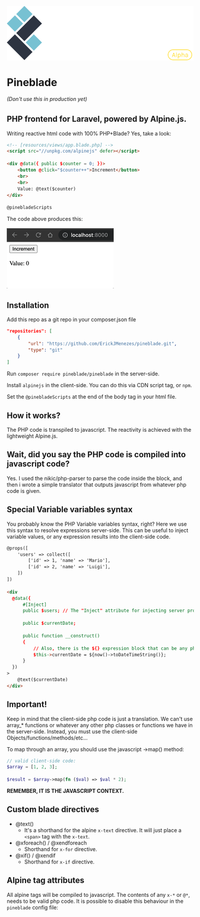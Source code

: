 <p align="center"><img src="docs/img/header-logo.svg" alt=""></p>

# Pineblade
######  (Don't use this in production yet)

## PHP frontend for Laravel, powered by Alpine.js.

Writing reactive html code with 100% PHP+Blade? Yes, take a look:

```html
<!-- [resources/views/app.blade.php] -->
<script src="//unpkg.com/alpinejs" defer></script>

<div @data({ public $counter = 0; })>
    <button @click="$counter++">Increment</button>
    <br>
    <br>
    Value: @text($counter)
</div>

@pinebladeScripts
```
The code above produces this:
<br>
<br>
![counter-example.gif](docs%2Fimg%2Fcounter-example.gif)

## Installation
Add this repo as a git repo in your composer.json file
```json
"repositories": [
    {
        "url": "https://github.com/ErickJMenezes/pineblade.git",
        "type": "git"
    }
]
```
Run `composer require pineblade/pineblade` in the server-side.

Install `alpinejs` in the client-side. You can do this via CDN script tag, or `npm`.

Set the `@pinebladeScripts` at the end of the body tag in your html file.
## How it works?
The PHP code is transpiled to javascript. The reactivity is achieved with the lightweight Alpine.js.

## Wait, did you say the PHP code is compiled into javascript code?
Yes. I used the nikic/php-parser to parse the code inside the block, and then i wrote a simple translator that outputs javascript from whatever php code is given.

## Special Variable variables syntax
You probably know the PHP Variable variables syntax, right?
Here we use this syntax to resolve expressions server-side. This can be useful to inject variable values, or any expression results into the client-side code.
```html
@props([
    'users' => collect([
        ['id' => 1, 'name' => 'Mario'],
        ['id' => 2, 'name' => 'Luigi'],
    ])
])

<div
  @data({
      #[Inject]
      public $users; // The "Inject" attribute for injecting server props into the code block.
  
      public $currentDate;
      
      public function __construct()
      {
          // Also, there is the ${} expression block that can be any php expression. It will be evaluated server-side.
          $this->currentDate = ${now()->toDateTimeString()};
      }
  })
>
    @text($currentDate)
</div>
```

## Important!
Keep in mind that the client-side php code is just a translation. We can't use array_* functions or whatever any other php classes or functions we have in the server-side. Instead, you must use the client-side Objects/functions/methods/etc...

To map through an array, you should use the javascript ->map() method:
```php
// valid client-side code:
$array = [1, 2, 3];

$result = $array->map(fn ($val) => $val * 2);
```
**REMEMBER, IT IS THE JAVASCRIPT CONTEXT.**

## Custom blade directives
- @text()
  - It's a shorthand for the alpine `x-text` directive. It will just place a `<span>` tag with the `x-text`.
- @xforeach() / @xendforeach
  - Shorthand for `x-for` directive. 
- @xif() / @xendif
  - Shorthand for `x-if` directive.


## Alpine tag attributes
All alpine tags will be compiled to javascript. The contents of any `x-*` or `@*`, needs to be valid php code. It is possible to disable this behaviour in the `pineblade` config file:
